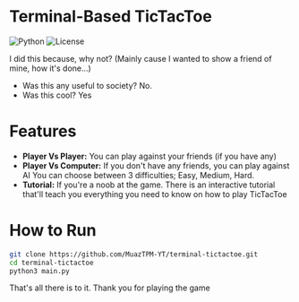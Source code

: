 # Terminal-Based TicTacToe
![Python](https://img.shields.io/pypi/pyversions/numpy) ![License](https://img.shields.io/badge/License-MIT-blue?style=flat-square)

I did this because, why not?
(Mainly cause I wanted to show a friend of mine, how it's done...)

- Was this any useful to society? No.
- Was this cool? Yes

# Features
- **Player Vs Player:**
You can play against your friends (if you have any)
- **Player Vs Computer:**
If you don't have any friends, you can play against AI
You can choose between 3 difficulties; Easy, Medium, Hard.
- **Tutorial:**
If you're a noob at the game. There is an interactive tutorial that'll teach you everything you need to know
on how to play TicTacToe

# How to Run

```bash
git clone https://github.com/MuazTPM-YT/terminal-tictactoe.git
cd terminal-tictactoe
python3 main.py
```

That's all there is to it.
Thank you for playing the game
